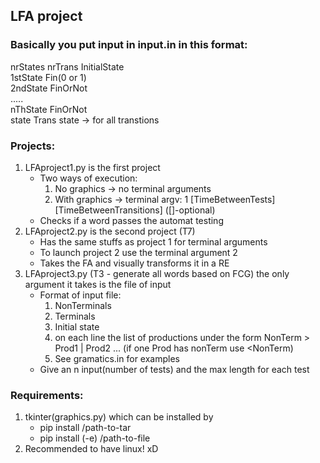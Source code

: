 ## LFA project



### Basically you put input in input.in in this format:

nrStates nrTrans InitialState  
1stState Fin(0 or 1)  
2ndState FinOrNot  
.....  
nThState FinOrNot  
state Trans state  -> for all transtions  

### Projects:

1. LFAproject1.py is the first project
    * Two ways of execution:
        1. No graphics -> no terminal arguments
        1. With graphics -> terminal argv: 1 [TimeBetweenTests] [TimeBetweenTransitions] ([]-optional)
    * Checks if a word passes the automat testing
1. LFAproject2.py is the second project (T7)
    * Has the same stuffs as project 1 for terminal arguments
    * To launch project 2 use the terminal argument 2
    * Takes the FA and visually transforms it in a RE
1. LFAproject3.py (T3 - generate all words based on FCG) the only argument it takes is the file of input
    * Format of input file:
        1. NonTerminals
        1. Terminals
        1. Initial state
        1. on each line the list of productions under the form NonTerm > Prod1 | Prod2 ... (if one Prod has nonTerm use <NonTerm)
        1. See gramatics.in for examples
    * Give an n input(number of tests) and the max length for each test


### Requirements:
1. tkinter(graphics.py) which can be installed by
    * pip install /path-to-tar
    * pip install (-e) /path-to-file
1. Recommended to have linux! xD

